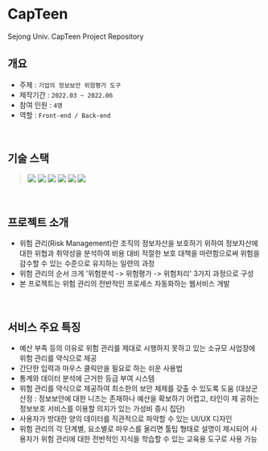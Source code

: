 # CapTeen
Sejong Univ. CapTeen Project Repository
## 개요
- 주제 : ```기업의 정보보안 위험평가 도구```
- 제작기간 : ```2022.03 ~ 2022.06```
- 참여 인원 : ```4명``` 
- 역할 : ```Front-end / Back-end``` 

</br>

## 기술 스택
><img src="https://img.shields.io/badge/HTML5-E34F26?style=flat&logo=HTML5&logoColor=white" />
><img src="https://img.shields.io/badge/CSS3-1572B6?style=flat&logo=CSS3&logoColor=white" />
><img src="https://img.shields.io/badge/JavaScript-F7DF1E?style=flat&logo=JavaScript&logoColor=white" />
><img src="https://img.shields.io/badge/jQuery-0769AD?style=flat&logo=JQuery&logoColor=white" />
><img src="https://img.shields.io/badge/MySQL-4479A1?style=flat&logo=JQuery&logoColor=white" />
><img src="https://img.shields.io/badge/Node.js-339933?style=flat&logo=Node.js&logoColor=white" />
>

</br>

## 프로젝트 소개
- 위험 관리(Risk Management)란 조직의 정보자산을 보호하기 위하여 정보자산에 대한 위협과 취약성을 분석하여 비용 대비 적절한 보호 대책을 마련함으로써 위험을 감수할 수 있는 수준으로 유지하는 일련의 과정
- 위험 관리의 순서 크게 '위험분석 -> 위험평가 -> 위험처리' 3가지 과정으로 구성
- 본 프로젝트는 위험 관리의 전반적인 프로세스 자동화하는 웹서비스 개발

</br>

## 서비스 주요 특징
- 예산 부족 등의 이유로 위험 관리를 제대로 시행하지 못하고 있는 소규모 사업장에 위험 관리를 약식으로 제공
- 간단한 입력과 마우스 클릭만을 필요로 하는 쉬운 사용법
- 통계와 데이터 분석에 근거한 등급 부여 시스템
- 위험 관리를 약식으로 제공하여 최소한의 보안 체제를 갖출 수 있도록 도움 
(대상군 산정 : 정보보안에 대한 니즈는 존재하나 예산을 확보하기 어렵고, 타인이 제 공하는 정보보호 서비스를 이용할 의지가 있는 가성비 중시 집단)
- 사용자가 방대한 양의 데이터를 직관적으로 파악할 수 있는 UI/UX 디자인
- 위험 관리의 각 단계별, 요소별로 마우스를 올리면 툴팁 형태로 설명이 제시되어 사용자가 위험 관리에 대한 전반적인 지식을 학습할 수 있는 교육용 도구로 사용 가능 
